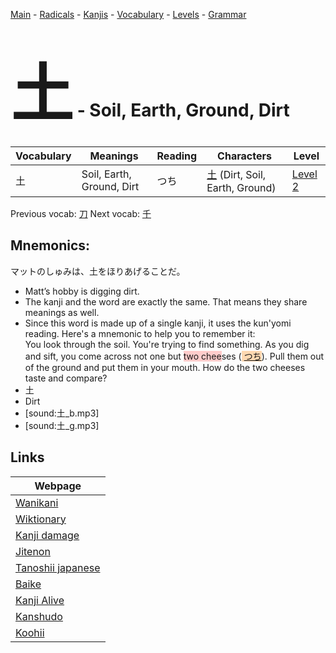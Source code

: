 <style> bigfont {font-size: 100px}</style>
[Main](../README.md) -
[Radicals](../radicals.md) -
[Kanjis](../kanjis.md) -
[Vocabulary](../vocabulary.md) -
[Levels](../levels.md) -
[Grammar](../grammar.md)
# <bigfont> 土</bigfont> - Soil, Earth, Ground, Dirt 

| Vocabulary | Meanings | Reading | Characters | Level |
| --- | --- | --- | --- | --- |
| 土 | Soil, Earth, Ground, Dirt | つち |  [土](../kanjis/土.md) (Dirt, Soil, Earth, Ground) | [Level 2](../levels/wk_level2.md) |

Previous vocab: [刀](刀.md) Next vocab: [千](千.md) 

## Mnemonics:
マットのしゅみは、土をほりあげることだ。
* Matt’s hobby is digging dirt.
* The kanji and the word are exactly the same. That means they share meanings as well.
* Since this word is made up of a single kanji, it uses the kun'yomi reading. Here's a mnemonic to help you to remember it: <br />You look through the soil. You're trying to find something. As you dig and sift, you come across not one but <span style="background-color:#ffcccb"> two chee</span>ses (<span style="background-color:#fed8b1"> [つち](https://jisho.org/search/つち)</span>). Pull them out of the ground and put them in your mouth. How do the two cheeses taste and compare?
* 土
* Dirt
* [sound:土_b.mp3]
* [sound:土_g.mp3]


## Links 

| Webpage |
| --- |
| [Wanikani          ](https://www.wanikani.com/kanji/土) |
| [Wiktionary        ](https://en.wiktionary.org/wiki/土) |
| [Kanji damage      ](http://www.kanjidamage.com/kanji/search?utf8=✓&q=土) |
| [Jitenon           ](https://jitenon.com/kanji/土) |
| [Tanoshii japanese ](https://www.tanoshiijapanese.com/dictionary/kanji.cfm?k=土) |
| [Baike             ](https://baike.baidu.com/item/土) |
| [Kanji Alive       ](https://app.kanjialive.com/土) |
| [Kanshudo          ](https://www.kanshudo.com/searchmn?q=土) |
| [Koohii            ](https://kanji.koohii.com/study/kanji/土) |
